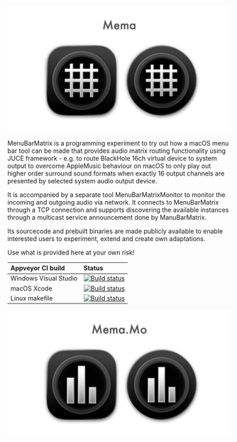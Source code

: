 ![Showreel.001.png](Resources/Documentation/Showreel/Showreel.001.png "MenuBarMatrix Headline Icons")

MenuBarMatrix is a programming experiment to try out how a macOS menu bar tool can be made that provides audio matrix routing functionality using JUCE framework - e.g. to route BlackHole 16ch virtual device to system output to overcome AppleMusic behaviour on macOS to only play out higher order surround sound formats when exactly 16 output channels are presented by selected system audio output device.

It is accompanied by a separate tool MenuBarMatrixMonitor to monitor the incoming and outgoing audio via network. It connects to MenuBarMatrix through a TCP connection and supports discovering the available instances through a multicast service announcement done by ManuBarMatrix.

Its sourcecode and prebuilt binaries are made publicly available to enable interested users to experiment, extend and create own adaptations.

Use what is provided here at your own risk!

|Appveyor CI build|Status|
|:----------------|:-----|
|Windows Visual Studio| [![Build status](https://ci.appveyor.com/api/projects/status/2wi23e7i44xh1fye/branch/main?svg=true)](https://ci.appveyor.com/project/ChristianAhrens/menubarmatrix) |
|macOS Xcode| [![Build status](https://ci.appveyor.com/api/projects/status/m1jqb2d19wv9e74o/branch/main?svg=true)](https://ci.appveyor.com/project/ChristianAhrens/menubarmatrix-06mmy) |
|Linux makefile| [![Build status](https://ci.appveyor.com/api/projects/status/3lwra86k9i0233io/branch/main?svg=true)](https://ci.appveyor.com/project/ChristianAhrens/menubarmatrix-y20bx) |

![Showreel.002.png](Resources/Documentation/Showreel/Showreel.002.png "MenuBarMatrix UI")
